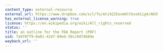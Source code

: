 ```yaml
---
content_type: external-resource
external_url: https://www.dropbox.com/scl/fo/mti4225ovm6ttkxs61ig4/AKXS_1s0vqGBvcUvHl8t-X0/Supplementary%20Resources/More%20Resources%20%28to%20be%20updated%20with%20time%29/Additional%20Course%20Materials?dl=0&preview=FDA+Report+Outline.pdf&rlkey=lk9sc8zmko2ozm8m59o8qza0y&subfolder_nav_tracking=1
has_external_license_warning: true
license: https://en.wikipedia.org/wiki/All_rights_reserved
status: ''
title: an outline for the FDA Report (PDF)
uid: 7a970ff9-0a81-424f-89ed-50cc0d74b84e
wayback_url: ''
---
```

